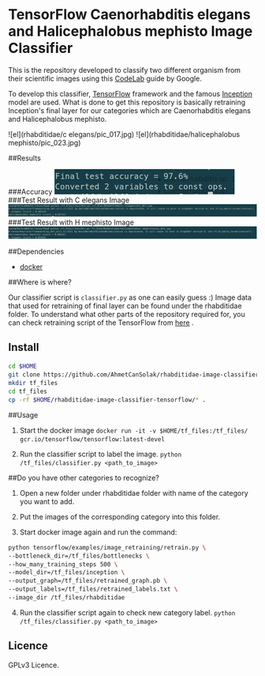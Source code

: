 # TensorFlow Caenorhabditis elegans and Halicephalobus mephisto Image Classifier

This is the repository developed to classify two different organism from their scientific images using this [CodeLab](https://codelabs.developers.google.com/codelabs/tensorflow-for-poets/?utm_campaign=chrome_series_machinelearning_063016&utm_source=gdev&utm_medium=yt-desc#0) guide by Google.

To develop this classifier, [TensorFlow](https://github.com/tensorflow/tensorflow) framework and the famous [Inception](https://github.com/tensorflow/models/tree/master/inception) model are used. What is done to get this repository is basically retraining Inception's final layer for our categories which are Caenorhabditis elegans and Halicephalobus mephisto.


![el](rhabditidae/c elegans/pic_017.jpg)
![el](rhabditidae/halicephalobus mephisto/pic_023.jpg)

##Results

###Accuracy
![accuracy](readme_images/accuracy.png)
###Test Result with C elegans Image
![accuracy](readme_images/test_elegans.png)
###Test Result with H mephisto Image
![accuracy](readme_images/test_mephisto.png)



##Dependencies

* [docker](https://www.docker.com/products/docker-toolbox)

##Where is where?

Our classifier script is `classifier.py` as one can easily guess :)
Image data that used for retraining of final layer can be found under the rhabditidae folder. To understand what other parts of the repository required for, you can check retraining script of the TensorFlow from [here](https://github.com/tensorflow/tensorflow/blob/master/tensorflow/examples/image_retraining/retrain.py) .


## Install

```bash
cd $HOME
git clone https://github.com/AhmetCanSolak/rhabditidae-image-classifier-tensorflow
mkdir tf_files
cd tf_files
cp -rf $HOME/rhabditidae-image-classifier-tensorflow/* .
```

##Usage

1. Start the docker image `docker run -it -v $HOME/tf_files:/tf_files/ gcr.io/tensorflow/tensorflow:latest-devel`

2. Run the classifier script to label the image. `python /tf_files/classifier.py <path_to_image>`


##Do you have other categories to recognize?

1. Open a new folder under rhabditidae folder with name of the category you want to add.

2. Put the images of the corresponding category into this folder.

3. Start docker image again and run the command:
  ```bash
  python tensorflow/examples/image_retraining/retrain.py \
  --bottleneck_dir=/tf_files/bottlenecks \
  --how_many_training_steps 500 \
  --model_dir=/tf_files/inception \
  --output_graph=/tf_files/retrained_graph.pb \
  --output_labels=/tf_files/retrained_labels.txt \
  --image_dir /tf_files/rhabditidae
  ```

4. Run the classifier script again to check new category label. `python /tf_files/classifier.py <path_to_image>`

## Licence

GPLv3 Licence.
